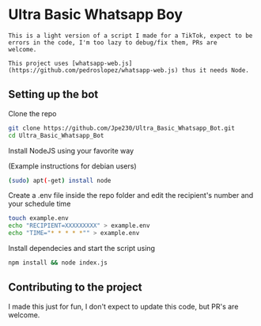 # Ultra Basic Whatsapp Boy

    This is a light version of a script I made for a TikTok, expect to be errors in the code, I'm too lazy to debug/fix them, PRs are
    welcome.

    This project uses [whatsapp-web.js](https://github.com/pedroslopez/whatsapp-web.js) thus it needs Node.


## Setting up the bot

Clone the repo

```bash
git clone https://github.com/Jpe230/Ultra_Basic_Whatsapp_Bot.git
cd Ultra_Basic_Whatsapp_Bot
```

Install NodeJS using your favorite way

(Example instructions for debian users)
```bash
(sudo) apt(-get) install node
```

Create a .env file inside the repo folder and edit the recipient's number and your schedule time

```bash
touch example.env
echo "RECIPIENT=XXXXXXXXX" > example.env
echo "TIME="* * * * *"" > example.env
```

Install dependecies and start the script using

```bash
npm install && node index.js
```

## Contributing to the project

I made this just for fun, I don't expect to update this code, but PR's are welcome.
